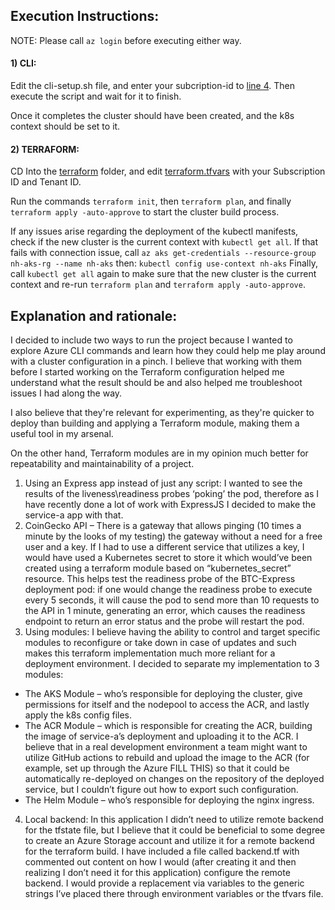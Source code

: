 ## Execution Instructions: 
NOTE: Please call ```az login``` before executing either way.
#### 1) CLI: 
Edit the cli-setup.sh file, and enter your subcription-id to [line 4](https://github.com/ThatGuyVanquish/MS_AKS_ASSIGNMENT/blob/d267b7fd4303a3b9c01039b54c9f16a672879304/cli-setup.sh#L4C4-L4C4). Then execute the script and wait for it to finish.

Once it completes the cluster should have been created, and the k8s context should be set to it.

#### 2) TERRAFORM:
CD Into the [terraform](https://github.com/ThatGuyVanquish/MS_AKS_ASSIGNMENT/tree/master/terraform) folder, and edit [terraform.tfvars](terraform/terraform.tfvars) with your Subscription ID and Tenant ID.

Run the commands ```terraform init```, then ```terraform plan```, and finally ```terraform apply -auto-approve``` to start the cluster build process.

If any issues arise regarding the deployment of the kubectl manifests, check if the new cluster is the current context with ```kubectl get all```. 
If that fails with connection issue, call 
``` az aks get-credentials --resource-group nh-aks-rg --name nh-aks ```
then:
```kubectl config use-context nh-aks```
Finally, call ```kubectl get all``` again to make sure that the new cluster is the current context and re-run ```terraform plan``` and ```terraform apply -auto-approve```.
## Explanation and rationale:
I decided to include two ways to run the project because I wanted to explore Azure CLI commands and learn how they could help me play around with a cluster configuration in a pinch.
I believe that working with them before I started working on the Terraform configuration helped me understand what the result should be and also helped me troubleshoot issues I had along the way.

I also believe that they're relevant for experimenting, as they're quicker to deploy than building and applying a Terraform module, making them a useful tool in my arsenal.

On the other hand, Terraform modules are in my opinion much better for repeatability and maintainability of a project.

1) Using an Express app instead of just any script: I wanted to see the results of the liveness\readiness probes ‘poking’ the pod, therefore as I have recently done a lot of work with ExpressJS I decided to make the service-a app with that. 
2) CoinGecko API – There is a gateway that allows pinging (10 times a minute by the looks of my testing) the gateway without a need for a free user and a key. If I had to use a different service that utilizes a key, I would have used a Kubernetes secret to store it which would’ve been created using a terraform module based on “kubernetes_secret” resource. 
This helps test the readiness probe of the BTC-Express deployment pod: if one would change the readiness probe to execute every 5 seconds, it will cause the pod to send more than 10 requests to the API in 1 minute, generating an error, which causes the readiness endpoint to return an error status and the probe will restart the pod.
3) Using modules: I believe having the ability to control and target specific modules to reconfigure or take down in case of updates and such makes this terraform implementation much more reliant for a deployment environment. I decided to separate my implementation to 3 modules: 
* The AKS Module – who’s responsible for deploying the cluster, give permissions for itself and the nodepool to access the ACR, and lastly apply the k8s config files.
* The ACR Module – which is responsible for creating the ACR, building the image of service-a’s deployment and uploading it to the ACR. I believe that in a real development environment a team might want to utilize GitHub actions to rebuild and upload the image to the ACR (for example, set up through the Azure FILL THIS) so that it could be automatically re-deployed on changes on the repository of the deployed service, but I couldn’t figure out how to export such configuration. 
* The Helm Module – who’s responsible for deploying the nginx ingress. 
4) Local backend: In this application I didn’t need to utilize remote backend for the tfstate file, but I believe that it could be beneficial to some degree to create an Azure Storage account and utilize it for a remote backend for the terraform build. I have included a file called backend.tf with commented out content on how I would (after creating it and then realizing I don’t need it for this application) configure the remote backend. I would provide a replacement via variables to the generic strings I’ve placed there through environment variables or the tfvars file.

